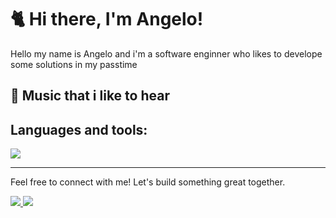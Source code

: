 # 🐈 Hi there, I'm Angelo!

Hello my name is Angelo and i'm a software enginner who likes to develope some solutions in my passtime

## 🎵 Music that i like to hear



## Languages and tools:
<div align="cente">
  <a href="https://skillicons.dev">
    <img src="https://skillicons.dev/icons?i=java,cs,typescript,spring,postgresql,figma,git,nextjs,tailwind,aws,docker,net,rabbitmq,githubactions &theme=dark" />
  </a>
</div>

---

Feel free to connect with me! Let's build something great together.
<div align="left">
  <a href="mailto:gabrielange@gmail.com">
    <img src="https://skillicons.dev/icons?i=gmail" />
  </a>
  <a href="https://www.linkedin.com/in/angelo-santos-568b6025a/">
    <img src="https://skillicons.dev/icons?i=linkedin" />
  </a>
</div>
